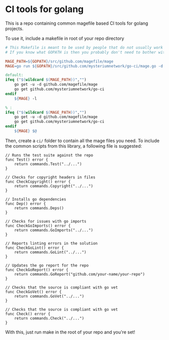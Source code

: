 # CI tools for golang

This is a repo containing common magefile based CI tools for golang projects.

To use it, include a makefile in root of your repo directory

```makefile
# This Makefile is meant to be used by people that do not usually work with Go source code.
# If you know what GOPATH is then you probably don't need to bother with make.

MAGE_PATH=${GOPATH}/src/github.com/magefile/mage
MAGE=go run ${GOPATH}/src/github.com/mysteriumnetwork/go-ci/mage.go -d ./ci

default:
ifeq ("$(wildcard $(MAGE_PATH))","")
	go get -u -d github.com/magefile/mage
	go get github.com/mysteriumnetwork/go-ci
endif
	${MAGE} -l

% :
ifeq ("$(wildcard $(MAGE_PATH))","")
	go get -u -d github.com/magefile/mage
	go get github.com/mysteriumnetwork/go-ci
endif
	${MAGE} $@
```


Then, create a `ci/` folder to contain all the mage files you need. To include the common scripts from this library, a following file is suggested:


```golang
// Runs the test suite against the repo
func Test() error {
	return commands.Test("../...")
}

// Checks for copyright headers in files
func CheckCopyright() error {
	return commands.Copyright("../...")
}

// Installs go dependencies
func Dep() error {
	return commands.Deps()
}

// Checks for issues with go imports
func CheckGoImports() error {
	return commands.GoImports("../...")
}

// Reports linting errors in the solution
func CheckGoLint() error {
	return commands.GoLint("../...")
}

// Updates the go report for the repo
func CheckGoReport() error {
	return commands.GoReport("github.com/your-name/your-repo")
}

// Checks that the source is compliant with go vet
func CheckGoVet() error {
	return commands.GoVet("../...")
}

// Checks that the source is compliant with go vet
func Check() error {
	return commands.Check("../...")
}

```

With this, just run make in the root of your repo and you're set!
